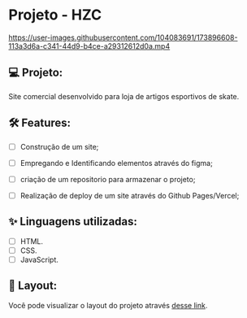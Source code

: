# Projeto - HZC


https://user-images.githubusercontent.com/104083691/173896608-113a3d6a-c341-44d9-b4ce-a29312612d0a.mp4

## 💻 Projeto:

Site comercial desenvolvido para loja de artigos esportivos de skate.

## :hammer_and_wrench: Features:

-   [ ] Construção de um site;
-   [ ] Empregando e Identificando elementos através do figma;
-   [ ] criação de um repositorio para armazenar o projeto;
-   [ ] Realização de deploy de um site através do Github Pages/Vercel;



## ✨ Linguagens utilizadas:

-   [ ] HTML.
-   [ ] CSS.
-   [ ] JavaScript.

## 🔖 Layout:

Você pode visualizar o layout do projeto através [desse link](#).
